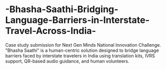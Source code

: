 # -Bhasha-Saathi-Bridging-Language-Barriers-in-Interstate-Travel-Across-India-
 Case study submission for Next Gen Minds National Innovation Challenge. "Bhasha Saathi" is a human-centric solution designed to bridge language barriers faced by interstate travelers in India using translation kits, IVRS support, QR-based audio guidance, and human volunteers.
